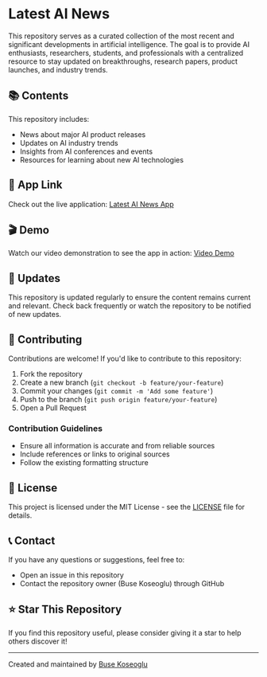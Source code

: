 # Latest AI News

This repository serves as a curated collection of the most recent and significant developments in artificial intelligence. The goal is to provide AI enthusiasts, researchers, students, and professionals with a centralized resource to stay updated on breakthroughs, research papers, product launches, and industry trends.

## 📚 Contents

This repository includes:
- News about major AI product releases
- Updates on AI industry trends
- Insights from AI conferences and events
- Resources for learning about new AI technologies

## 🔗 App Link

Check out the live application: [Latest AI News App]([https://your-app-link-here.com](https://latest-ai-news.streamlit.app/))

## 🎬 Demo

Watch our video demonstration to see the app in action:
[Video Demo](https://your-video-link-here.com)

## 🔄 Updates

This repository is updated regularly to ensure the content remains current and relevant. Check back frequently or watch the repository to be notified of new updates.

## 🤝 Contributing

Contributions are welcome! If you'd like to contribute to this repository:

1. Fork the repository
2. Create a new branch (`git checkout -b feature/your-feature`)
3. Commit your changes (`git commit -m 'Add some feature'`)
4. Push to the branch (`git push origin feature/your-feature`)
5. Open a Pull Request

### Contribution Guidelines
- Ensure all information is accurate and from reliable sources
- Include references or links to original sources
- Follow the existing formatting structure

## 📝 License

This project is licensed under the MIT License - see the [LICENSE](LICENSE) file for details.

## 📞 Contact

If you have any questions or suggestions, feel free to:
- Open an issue in this repository
- Contact the repository owner (Buse Koseoglu) through GitHub

## ⭐ Star This Repository

If you find this repository useful, please consider giving it a star to help others discover it!

---

Created and maintained by [Buse Koseoglu](https://github.com/busekoseoglu)
